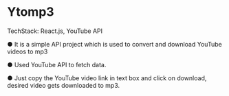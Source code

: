 # Ytomp3
 TechStack: React.js, YouTube API

● It is a simple API project which is used to convert and download YouTube videos to mp3

● Used YouTube API to fetch data.

● Just copy the YouTube video link in text box and click on download, desired video gets downloaded to mp3.
